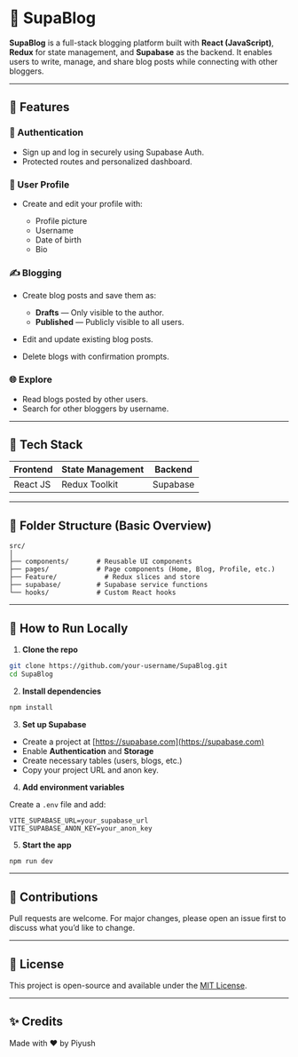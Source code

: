 # 📘 SupaBlog

**SupaBlog** is a full-stack blogging platform built with **React (JavaScript)**, **Redux** for state management, and **Supabase** as the backend. It enables users to write, manage, and share blog posts while connecting with other bloggers.

---

## 🚀 Features

### 🔐 Authentication

* Sign up and log in securely using Supabase Auth.
* Protected routes and personalized dashboard.

### 👤 User Profile

* Create and edit your profile with:

  * Profile picture
  * Username
  * Date of birth
  * Bio

### ✍️ Blogging

* Create blog posts and save them as:

  * **Drafts** — Only visible to the author.
  * **Published** — Publicly visible to all users.
* Edit and update existing blog posts.
* Delete blogs with confirmation prompts.

### 🌐 Explore

* Read blogs posted by other users.
* Search for other bloggers by username.

---

## 💠 Tech Stack

| Frontend | State Management | Backend  |
| -------- | ---------------- | -------- |
| React JS | Redux Toolkit    | Supabase |

---

## 📂 Folder Structure (Basic Overview)

```
src/
│
├── components/       # Reusable UI components
├── pages/            # Page components (Home, Blog, Profile, etc.)
├── Feature/            # Redux slices and store
├── supabase/         # Supabase service functions
└── hooks/            # Custom React hooks
```

---

## 🧪 How to Run Locally

1. **Clone the repo**

```bash
git clone https://github.com/your-username/SupaBlog.git
cd SupaBlog
```

2. **Install dependencies**

```bash
npm install
```

3. **Set up Supabase**

* Create a project at [https://supabase.com](https://supabase.com)
* Enable **Authentication** and **Storage**
* Create necessary tables (users, blogs, etc.)
* Copy your project URL and anon key.

4. **Add environment variables**

Create a `.env` file and add:

```
VITE_SUPABASE_URL=your_supabase_url
VITE_SUPABASE_ANON_KEY=your_anon_key
```

5. **Start the app**

```bash
npm run dev
```

---

## 🤝 Contributions

Pull requests are welcome. For major changes, please open an issue first to discuss what you’d like to change.

---

## 📄 License

This project is open-source and available under the [MIT License](LICENSE).

---

## ✨ Credits

Made with ❤️ by Piyush
